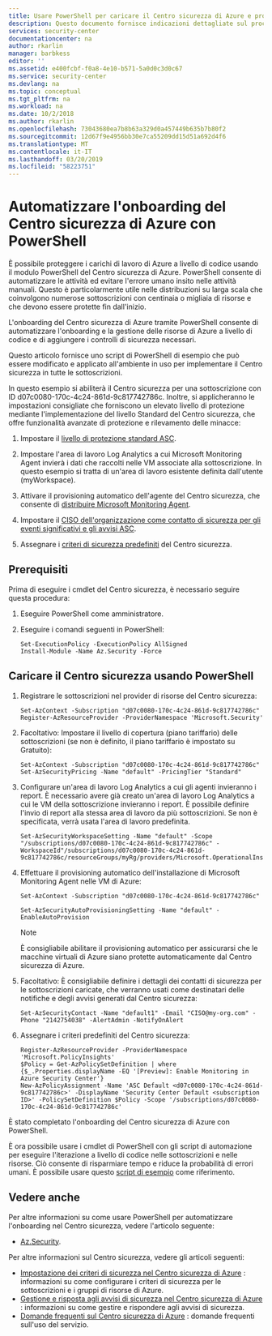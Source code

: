 ```yaml
---
title: Usare PowerShell per caricare il Centro sicurezza di Azure e proteggere la rete | Microsoft Docs
description: Questo documento fornisce indicazioni dettagliate sul processo di onboarding del Centro sicurezza di Azure tramite i cmdlet di PowerShell.
services: security-center
documentationcenter: na
author: rkarlin
manager: barbkess
editor: ''
ms.assetid: e400fcbf-f0a8-4e10-b571-5a0d0c3d0c67
ms.service: security-center
ms.devlang: na
ms.topic: conceptual
ms.tgt_pltfrm: na
ms.workload: na
ms.date: 10/2/2018
ms.author: rkarlin
ms.openlocfilehash: 73043680ea7b8b63a329d0a457449b635b7b80f2
ms.sourcegitcommit: 12d67f9e4956bb30e7ca55209dd15d51a692d4f6
ms.translationtype: MT
ms.contentlocale: it-IT
ms.lasthandoff: 03/20/2019
ms.locfileid: "58223751"
---
```

# <a name="automate-onboarding-of-azure-security-center-using-powershell"></a>Automatizzare l'onboarding del Centro sicurezza di Azure con PowerShell

È possibile proteggere i carichi di lavoro di Azure a livello di codice usando il modulo PowerShell del Centro sicurezza di Azure.
PowerShell consente di automatizzare le attività ed evitare l'errore umano insito nelle attività manuali. Questo è particolarmente utile nelle distribuzioni su larga scala che coinvolgono numerose sottoscrizioni con centinaia o migliaia di risorse e che devono essere protette fin dall'inizio.

L'onboarding del Centro sicurezza di Azure tramite PowerShell consente di automatizzare l'onboarding e la gestione delle risorse di Azure a livello di codice e di aggiungere i controlli di sicurezza necessari.

Questo articolo fornisce uno script di PowerShell di esempio che può essere modificato e applicato all'ambiente in uso per implementare il Centro sicurezza in tutte le sottoscrizioni. 

In questo esempio si abiliterà il Centro sicurezza per una sottoscrizione con ID d07c0080-170c-4c24-861d-9c817742786c. Inoltre, si applicheranno le impostazioni consigliate che forniscono un elevato livello di protezione mediante l'implementazione del livello Standard del Centro sicurezza, che offre funzionalità avanzate di protezione e rilevamento delle minacce:

1. Impostare il [livello di protezione standard ASC](https://azure.microsoft.com/pricing/details/security-center/). 
 
2. Impostare l'area di lavoro Log Analytics a cui Microsoft Monitoring Agent invierà i dati che raccolti nelle VM associate alla sottoscrizione. In questo esempio si tratta di un'area di lavoro esistente definita dall'utente (myWorkspace).

3. Attivare il provisioning automatico dell'agente del Centro sicurezza, che consente di [distribuire Microsoft Monitoring Agent](security-center-enable-data-collection.md#auto-provision-mma).

5. Impostare il [CISO dell'organizzazione come contatto di sicurezza per gli eventi significativi e gli avvisi ASC](security-center-provide-security-contact-details.md).

6. Assegnare i [criteri di sicurezza predefiniti](tutorial-security-policy.md) del Centro sicurezza.

## <a name="prerequisites"></a>Prerequisiti

Prima di eseguire i cmdlet del Centro sicurezza, è necessario seguire questa procedura:

1.  Eseguire PowerShell come amministratore.
2.  Eseguire i comandi seguenti in PowerShell:
      
        Set-ExecutionPolicy -ExecutionPolicy AllSigned
        Install-Module -Name Az.Security -Force

## <a name="onboard-security-center-using-powershell"></a>Caricare il Centro sicurezza usando PowerShell

1.  Registrare le sottoscrizioni nel provider di risorse del Centro sicurezza:

        Set-AzContext -Subscription "d07c0080-170c-4c24-861d-9c817742786c"
        Register-AzResourceProvider -ProviderNamespace 'Microsoft.Security' 

2.  Facoltativo: Impostare il livello di copertura (piano tariffario) delle sottoscrizioni (se non è definito, il piano tariffario è impostato su Gratuito):

        Set-AzContext -Subscription "d07c0080-170c-4c24-861d-9c817742786c"
        Set-AzSecurityPricing -Name "default" -PricingTier "Standard"

3.  Configurare un'area di lavoro Log Analytics a cui gli agenti invieranno i report. È necessario avere già creato un'area di lavoro Log Analytics a cui le VM della sottoscrizione invieranno i report. È possibile definire l'invio di report alla stessa area di lavoro da più sottoscrizioni. Se non è specificata, verrà usata l'area di lavoro predefinita.

        Set-AzSecurityWorkspaceSetting -Name "default" -Scope
        "/subscriptions/d07c0080-170c-4c24-861d-9c817742786c" -WorkspaceId"/subscriptions/d07c0080-170c-4c24-861d-9c817742786c/resourceGroups/myRg/providers/Microsoft.OperationalInsights/workspaces/myWorkspace"

4.  Effettuare il provisioning automatico dell'installazione di Microsoft Monitoring Agent nelle VM di Azure:
    
        Set-AzContext -Subscription "d07c0080-170c-4c24-861d-9c817742786c"
    
        Set-AzSecurityAutoProvisioningSetting -Name "default" -EnableAutoProvision

    > [!NOTE]
    > È consigliabile abilitare il provisioning automatico per assicurarsi che le macchine virtuali di Azure siano protette automaticamente dal Centro sicurezza di Azure.
    >

5.  Facoltativo: È consigliabile definire i dettagli dei contatti di sicurezza per le sottoscrizioni caricate, che verranno usati come destinatari delle notifiche e degli avvisi generati dal Centro sicurezza:

        Set-AzSecurityContact -Name "default1" -Email "CISO@my-org.com" -Phone "2142754038" -AlertAdmin -NotifyOnAlert 

6.  Assegnare i criteri predefiniti del Centro sicurezza:

        Register-AzResourceProvider -ProviderNamespace 'Microsoft.PolicyInsights'
        $Policy = Get-AzPolicySetDefinition | where {$_.Properties.displayName -EQ '[Preview]: Enable Monitoring in Azure Security Center'}
        New-AzPolicyAssignment -Name 'ASC Default <d07c0080-170c-4c24-861d-9c817742786c>' -DisplayName 'Security Center Default <subscription ID>' -PolicySetDefinition $Policy -Scope '/subscriptions/d07c0080-170c-4c24-861d-9c817742786c'

È stato completato l'onboarding del Centro sicurezza di Azure con PowerShell.

È ora possibile usare i cmdlet di PowerShell con gli script di automazione per eseguire l'iterazione a livello di codice nelle sottoscrizioni e nelle risorse. Ciò consente di risparmiare tempo e riduce la probabilità di errori umani. È possibile usare questo [script di esempio](https://github.com/Microsoft/Azure-Security-Center/blob/master/quickstarts/ASC-Samples.ps1) come riferimento.






## <a name="see-also"></a>Vedere anche 
Per altre informazioni su come usare PowerShell per automatizzare l'onboarding nel Centro sicurezza, vedere l'articolo seguente:

* [Az.Security](https://github.com/Azure/azure-powershell/blob/master/src/ResourceManager/Security/Commands.Security/help/Az.Security.md).

Per altre informazioni sul Centro sicurezza, vedere gli articoli seguenti:

* [Impostazione dei criteri di sicurezza nel Centro sicurezza di Azure](tutorial-security-policy.md) : informazioni su come configurare i criteri di sicurezza per le sottoscrizioni e i gruppi di risorse di Azure.
* [Gestione e risposta agli avvisi di sicurezza nel Centro sicurezza di Azure](security-center-managing-and-responding-alerts.md) : informazioni su come gestire e rispondere agli avvisi di sicurezza.
* [Domande frequenti sul Centro sicurezza di Azure](security-center-faq.md) : domande frequenti sull'uso del servizio.
